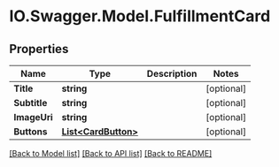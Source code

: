 # IO.Swagger.Model.FulfillmentCard
## Properties

Name | Type | Description | Notes
------------ | ------------- | ------------- | -------------
**Title** | **string** |  | [optional] 
**Subtitle** | **string** |  | [optional] 
**ImageUri** | **string** |  | [optional] 
**Buttons** | [**List&lt;CardButton&gt;**](CardButton.md) |  | [optional] 

[[Back to Model list]](../README.md#documentation-for-models) [[Back to API list]](../README.md#documentation-for-api-endpoints) [[Back to README]](../README.md)

